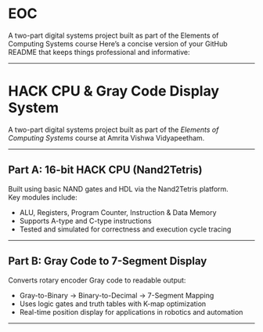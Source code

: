 # EOC
A two-part digital systems project built as part of the Elements of Computing Systems course
Here’s a concise version of your GitHub README that keeps things professional and informative:

---

# HACK CPU & Gray Code Display System

A two-part digital systems project built as part of the *Elements of Computing Systems* course at Amrita Vishwa Vidyapeetham.

---

## Part A: 16-bit HACK CPU (Nand2Tetris)

Built using basic NAND gates and HDL via the Nand2Tetris platform.  
Key modules include:

- ALU, Registers, Program Counter, Instruction & Data Memory  
- Supports A-type and C-type instructions  
- Tested and simulated for correctness and execution cycle tracing  

---

## Part B: Gray Code to 7-Segment Display

Converts rotary encoder Gray code to readable output:

- Gray-to-Binary → Binary-to-Decimal → 7-Segment Mapping  
- Uses logic gates and truth tables with K-map optimization  
- Real-time position display for applications in robotics and automation

---
